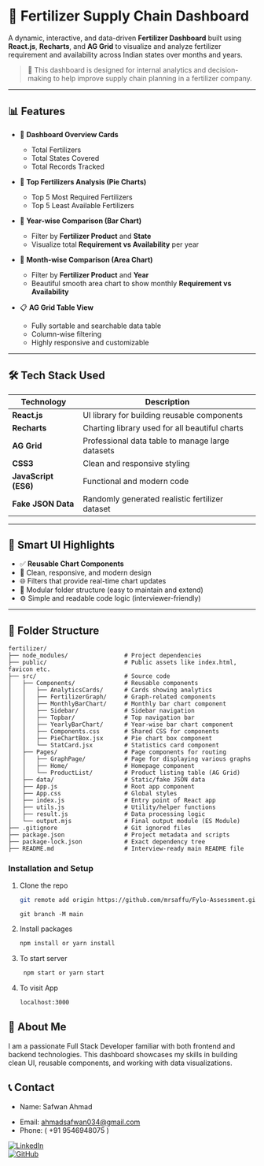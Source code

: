 # 🌱 Fertilizer Supply Chain Dashboard

A dynamic, interactive, and data-driven **Fertilizer Dashboard** built using **React.js**, **Recharts**, and **AG Grid** to visualize and analyze fertilizer requirement and availability across Indian states over months and years.

> 🚀 This dashboard is designed for internal analytics and decision-making to help improve supply chain planning in a fertilizer company.

---

## 📊 Features

- 📌 **Dashboard Overview Cards**

  - Total Fertilizers
  - Total States Covered
  - Total Records Tracked

- 🥇 **Top Fertilizers Analysis (Pie Charts)**

  - Top 5 Most Required Fertilizers
  - Top 5 Least Available Fertilizers

- 📅 **Year-wise Comparison (Bar Chart)**

  - Filter by **Fertilizer Product** and **State**
  - Visualize total **Requirement vs Availability** per year

- 📆 **Month-wise Comparison (Area Chart)**

  - Filter by **Fertilizer Product** and **Year**
  - Beautiful smooth area chart to show monthly **Requirement vs Availability**

- 📋 **AG Grid Table View**
  - Fully sortable and searchable data table
  - Column-wise filtering
  - Highly responsive and customizable

---

## 🛠️ Tech Stack Used

| Technology           | Description                                      |
| -------------------- | ------------------------------------------------ |
| **React.js**         | UI library for building reusable components      |
| **Recharts**         | Charting library used for all beautiful charts   |
| **AG Grid**          | Professional data table to manage large datasets |
| **CSS3**             | Clean and responsive styling                     |
| **JavaScript (ES6)** | Functional and modern code                       |
| **Fake JSON Data**   | Randomly generated realistic fertilizer dataset  |

---

## 🧠 Smart UI Highlights

- ✅ **Reusable Chart Components**
- 🎨 Clean, responsive, and modern design
- 🌐 Filters that provide real-time chart updates
- 🧩 Modular folder structure (easy to maintain and extend)
- ⚙️ Simple and readable code logic (interviewer-friendly)

---

## 📁 Folder Structure

```
fertilizer/
├── node_modules/                # Project dependencies
├── public/                      # Public assets like index.html, favicon etc.
├── src/                         # Source code
│   ├── Components/              # Reusable components
│   │   ├── AnalyticsCards/      # Cards showing analytics
│   │   ├── FertilizerGraph/     # Graph-related components
│   │   ├── MonthlyBarChart/     # Monthly bar chart component
│   │   ├── Sidebar/             # Sidebar navigation
│   │   ├── Topbar/              # Top navigation bar
│   │   ├── YearlyBarChart/      # Year-wise bar chart component
│   │   ├── Components.css       # Shared CSS for components
│   │   ├── PieChartBox.jsx      # Pie chart box component
│   │   └── StatCard.jsx         # Statistics card component
│   ├── Pages/                   # Page components for routing
│   │   ├── GraphPage/           # Page for displaying various graphs
│   │   ├── Home/                # Homepage component
│   │   └── ProductList/         # Product listing table (AG Grid)
│   ├── data/                    # Static/fake JSON data
│   ├── App.js                   # Root app component
│   ├── App.css                  # Global styles
│   ├── index.js                 # Entry point of React app
│   ├── utils.js                 # Utility/helper functions
│   ├── result.js                # Data processing logic
│   └── output.mjs               # Final output module (ES Module)
├── .gitignore                   # Git ignored files
├── package.json                 # Project metadata and scripts
├── package-lock.json            # Exact dependency tree
├── README.md                    # Interview-ready main README file
```

### Installation and Setup

1. Clone the repo
   ```sh
   git remote add origin https://github.com/mrsaffu/Fylo-Assessment.git
   ```
   ```
   git branch -M main
   ```
2. Install packages
   ```sh
   npm install or yarn install
   ```
3. To start server
   ```sh
    npm start or yarn start
   ```
4. To visit App
   ```sh
   localhost:3000
   ```

## 🙋 About Me

I am a passionate Full Stack Developer familiar with both frontend and backend technologies. This dashboard showcases my skills in building clean UI, reusable components, and working with data visualizations.

## 📞 Contact

- Name: Safwan Ahmad
<!-- - LinkedIn: [LinkedIn](https://www.linkedin.com/in/mrrsaffu/) -->
- Email: ahmadsafwan034@gmail.com
- Phone: ( +91 9546948075 )

[![LinkedIn](https://img.shields.io/badge/LinkedIn-0A66C2?style=for-the-badge&logo=linkedin&logoColor=white)](https://www.linkedin.com/in/mrrsaffu/)  
[![GitHub](https://img.shields.io/badge/GitHub-181717?style=for-the-badge&logo=github&logoColor=white)](https://github.com/mrsaffu)
